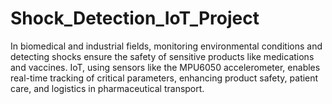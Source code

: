 # Shock_Detection_IoT_Project
In biomedical and industrial fields, monitoring environmental conditions and detecting shocks ensure the safety of sensitive products like medications and vaccines. IoT, using sensors like the MPU6050 accelerometer, enables real-time tracking of critical parameters, enhancing product safety, patient care, and logistics in pharmaceutical transport.
